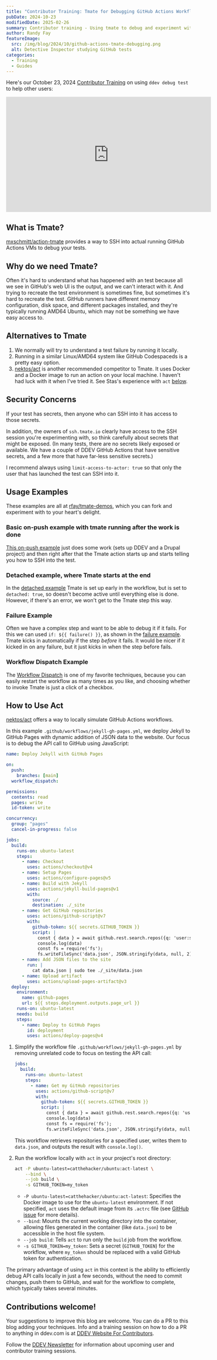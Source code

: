```yaml
---
title: "Contributor Training: Tmate for Debugging GitHub Actions Workflows"
pubDate: 2024-10-23
modifiedDate: 2025-02-26
summary: Contributor training - Using tmate to debug and experiment with GitHub Actions.
author: Randy Fay
featureImage:
  src: /img/blog/2024/10/github-actions-tmate-debugging.png
  alt: Detective Inspector studying GitHub tests
categories:
  - Training
  - Guides
---
```


Here's our October 23, 2024 [Contributor Training](/blog/category/training) on using `ddev debug test` to help other users:

<div class="video-container">
<iframe width="560" height="315" src="https://www.youtube.com/embed/ABg6Oz4WCIM?si=NuslbR5FA9YpV0Tk" title="YouTube video player" frameborder="0" allow="accelerometer; autoplay; clipboard-write; encrypted-media; gyroscope; picture-in-picture; web-share" referrerpolicy="strict-origin-when-cross-origin" allowfullscreen></iframe>
</div>

## What is Tmate?

[mxschmitt/action-tmate](https://github.com/mxschmitt/action-tmate) provides a way to SSH into actual running GitHub Actions VMs to debug your tests.

## Why do we need Tmate?

Often it's hard to understand what has happened with an test because all we see in GitHub's web UI is the output, and we can't interact with it. And trying to recreate the test environment is sometimes fine, but sometimes it's hard to recreate the test. GitHub runners have different memory configuration, disk space, and different packages installed, and they're typically running AMD64 Ubuntu, which may not be something we have easy access to.

## Alternatives to Tmate

1. We normally will try to understand a test failure by running it locally.
2. Running in a similar Linux/AMD64 system like GitHub Codespaceds is a pretty easy option.
3. [nektos/act](https://github.com/nektos/act) is another recommended competitor to Tmate. It uses Docker and a Docker image to run an action on your local machine. I haven't had luck with it when I've tried it. See Stas's experience with `act` [below](#how-to-useact).

## Security Concerns

If your test has secrets, then anyone who can SSH into it has access to those secrets.

In addition, the owners of `ssh.tmate.io` clearly have access to the SSH session you're experimenting with, so think carefully about secrets that might be exposed. (In many tests, there are no secrets likely exposed or available. We have a couple of DDEV GitHub Actions that have sensitive secrets, and a few more that have far-less sensitive secrets.)

I recommend always using `limit-access-to-actor: true` so that only the user that has launched the test can SSH into it.

## Usage Examples

These examples are all at [rfay/tmate-demos](https://github.com/rfay/tmate-demos/), which you can fork and experiment with to your heart's delight.

### Basic on-push example with tmate running after the work is done

[This on-push example](https://github.com/rfay/tmate-demos/blob/main/.github/workflows/ddev-drupal-setup-on-push.yaml) just does some work (sets up DDEV and a Drupal project) and then right after that the Tmate action starts up and starts telling you how to SSH into the test.

### Detached example, where Tmate starts at the end

In the [detached example](https://github.com/rfay/tmate-demos/blob/main/.github/workflows/detached.yaml) Tmate is set up early in the workflow, but is set to `detached: true`, so doesn't become active until everything else is done. However, if there's an error, we won't get to the Tmate step this way.

### Failure Example

Often we have a complex step and want to be able to debug it if it fails. For this we can used `if: ${{ failure() }}`, as shown in the [failure example](https://github.com/rfay/tmate-demos/blob/main/.github/workflows/on_fail.yaml). Tmate kicks in automatically if the step _before_ it fails. It would be nicer if it kicked in on any failure, but it just kicks in when the step before fails.

### Workflow Dispatch Example

The [Workflow Dispatch](https://github.com/rfay/tmate-demos/blob/main/.github/workflows/workflow_dispatch.yaml) is one of my favorite techniques, because you can easily restart the workflow as many times as you like, and choosing whether to invoke Tmate is just a click of a checkbox.

## How to Use Act

[nektos/act](https://github.com/nektos/act) offers a way to locally simulate GitHub Actions workflows.

In this example `.github/workflows/jekyll-gh-pages.yml`, we deploy Jekyll to GitHub Pages with dynamic addition of JSON data to the website. Our focus is to debug the API call to GitHub using JavaScript:

```yaml
name: Deploy Jekyll with GitHub Pages

on:
  push:
    branches: [main]
  workflow_dispatch:

permissions:
  contents: read
  pages: write
  id-token: write

concurrency:
  group: "pages"
  cancel-in-progress: false

jobs:
  build:
    runs-on: ubuntu-latest
    steps:
      - name: Checkout
        uses: actions/checkout@v4
      - name: Setup Pages
        uses: actions/configure-pages@v5
      - name: Build with Jekyll
        uses: actions/jekyll-build-pages@v1
        with:
          source: ./
          destination: ./_site
      - name: Get GitHub repositories
        uses: actions/github-script@v7
        with:
          github-token: ${{ secrets.GITHUB_TOKEN }}
          script: |
            const { data } = await github.rest.search.repos({q: 'user:stasadev'})
            console.log(data)
            const fs = require('fs');
            fs.writeFileSync('data.json', JSON.stringify(data, null, 2));
      - name: Add JSON files to the site
        run: |
          cat data.json | sudo tee ./_site/data.json
      - name: Upload artifact
        uses: actions/upload-pages-artifact@v3
  deploy:
    environment:
      name: github-pages
      url: ${{ steps.deployment.outputs.page_url }}
    runs-on: ubuntu-latest
    needs: build
    steps:
      - name: Deploy to GitHub Pages
        id: deployment
        uses: actions/deploy-pages@v4
```

1. Simplify the workflow file `.github/workflows/jekyll-gh-pages.yml` by removing unrelated code to focus on testing the API call:

   ```yaml
   jobs:
     build:
       runs-on: ubuntu-latest
       steps:
         - name: Get my GitHub repositories
           uses: actions/github-script@v7
           with:
             github-token: ${{ secrets.GITHUB_TOKEN }}
             script: |
               const { data } = await github.rest.search.repos({q: 'user:stasadev'})
               console.log(data)
               const fs = require('fs');
               fs.writeFileSync('data.json', JSON.stringify(data, null, 2));
   ```

   This workflow retrieves repositories for a specified user, writes them to `data.json`, and outputs the result with `console.log()`.

2. Run the workflow locally with `act` in your project's root directory:

   ```bash
   act -P ubuntu-latest=catthehacker/ubuntu:act-latest \
       --bind \
       --job build \
       -s GITHUB_TOKEN=my_token
   ```

   - `-P ubuntu-latest=catthehacker/ubuntu:act-latest`: Specifies the Docker image to use for the `ubuntu-latest` environment. If not specified, `act` uses the default image from its `.actrc` file (see [GitHub issue](https://github.com/nektos/act/issues/2219) for more details).
   - `--bind`: Mounts the current working directory into the container, allowing files generated in the container (like `data.json`) to be accessible in the host file system.
   - `--job build`: Tells `act` to run only the `build` job from the workflow.
   - `-s GITHUB_TOKEN=my_token`: Sets a secret (`GITHUB_TOKEN`) for the workflow, where `my_token` should be replaced with a valid GitHub token for authentication.

The primary advantage of using `act` in this context is the ability to efficiently debug API calls locally in just a few seconds, without the need to commit changes, push them to GitHub, and wait for the workflow to complete, which typically takes several minutes.

## Contributions welcome!

Your suggestions to improve this blog are welcome. You can do a PR to this blog adding your techniques. Info and a training session on how to do a PR to anything in ddev.com is at [DDEV Website For Contributors](ddev-website-for-contributors.md).

Follow the [DDEV Newsletter](/newsletter) for information about upcoming user and contributor training sessions.
